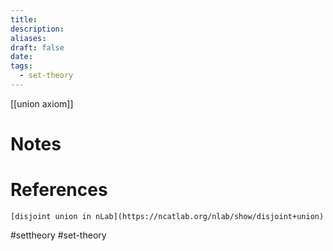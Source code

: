 ```yaml
---
title: 
description: 
aliases: 
draft: false
date: 
tags:
  - set-theory
---
```

[[union axiom]]
# Notes

# References
``` ad-cite
[disjoint union in nLab](https://ncatlab.org/nlab/show/disjoint+union)
```
#settheory
#set-theory